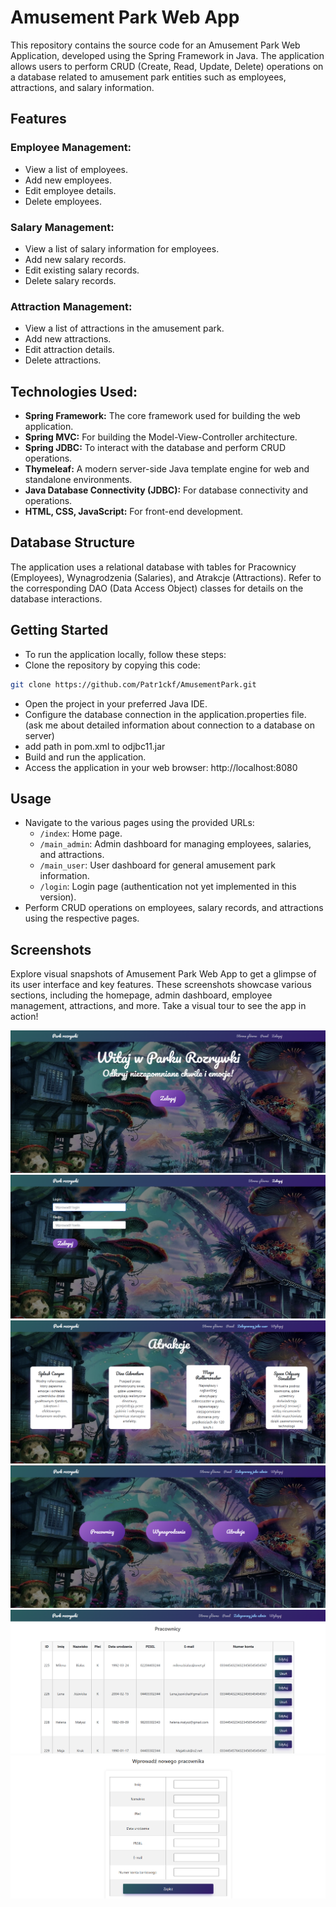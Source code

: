 # Amusement Park Web App
This repository contains the source code for an Amusement Park Web Application, developed using the Spring Framework in Java. The application allows users to perform CRUD (Create, Read, Update, Delete) operations on a database related to amusement park entities such as employees, attractions, and salary information.

## Features
### Employee Management:
- View a list of employees.
- Add new employees.
- Edit employee details.
- Delete employees.

### Salary Management:
- View a list of salary information for employees.
- Add new salary records.
- Edit existing salary records.
- Delete salary records.

### Attraction Management:
- View a list of attractions in the amusement park.
- Add new attractions.
- Edit attraction details.
- Delete attractions.

## Technologies Used:
- **Spring Framework:** The core framework used for building the web application.
- **Spring MVC:** For building the Model-View-Controller architecture.
- **Spring JDBC:** To interact with the database and perform CRUD operations.
- **Thymeleaf:** A modern server-side Java template engine for web and standalone environments.
- **Java Database Connectivity (JDBC):** For database connectivity and operations.
- **HTML, CSS, JavaScript:** For front-end development.

## Database Structure
The application uses a relational database with tables for Pracownicy (Employees), Wynagrodzenia (Salaries), and Atrakcje (Attractions). Refer to the corresponding DAO (Data Access Object) classes for details on the database interactions.

## Getting Started
- To run the application locally, follow these steps:
- Clone the repository by copying this code:
```bash
git clone https://github.com/Patr1ckf/AmusementPark.git
```
- Open the project in your preferred Java IDE.
- Configure the database connection in the application.properties file. (ask me about detailed information about connection to a database on server)
- add path in pom.xml to odjbc11.jar
- Build and run the application.
- Access the application in your web browser: http://localhost:8080

## Usage
- Navigate to the various pages using the provided URLs:
  - `/index`: Home page.
  - `/main_admin`: Admin dashboard for managing employees, salaries, and attractions.
  - `/main_user`: User dashboard for general amusement park information.
  - `/login`: Login page (authentication not yet implemented in this version).
- Perform CRUD operations on employees, salary records, and attractions using the respective pages.

## Screenshots

Explore visual snapshots of Amusement Park Web App to get a glimpse of its user interface and key features. These screenshots showcase various sections, including the homepage, admin dashboard, employee management, attractions, and more. Take a visual tour to see the app in action!


![Main page](screenshots/img.png)
![Main page](screenshots/img_1.png)
![Main page](screenshots/img_2.png)
![Main page](screenshots/img_3.png)
![Main page](screenshots/img_4.png)
![Main page](screenshots/img_5.png)
